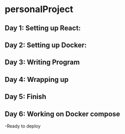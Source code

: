 # personalProject

## Day 1: Setting up React:

## Day 2: Setting up Docker:

## Day 3: Writing Program

## Day 4: Wrapping up

## Day 5: Finish
 
## Day 6: Working on Docker compose


-Ready to deploy
